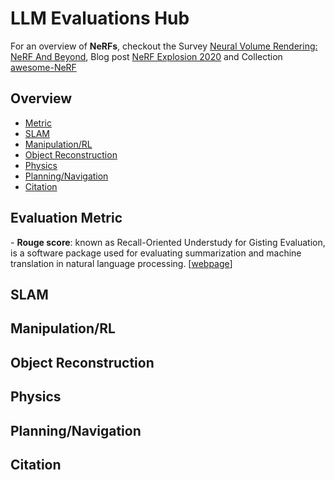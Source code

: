 <h1>LLM Evaluations Hub</h1>

<p>
For an overview of <strong>NeRFs</strong>, checkout the Survey 
<a href="https://example.com">Neural Volume Rendering: NeRF And Beyond</a>, Blog post 
<a href="https://example.com">NeRF Explosion 2020</a> 
and Collection 
<a href="https://example.com">awesome-NeRF</a>
</p>
        

<h2 class="section-title">Overview</h2>
<ul>
<li><a href="#metric">Metric</a></li>
<li><a href="#slam">SLAM</a></li>
<li><a href="#manipulation-rl">Manipulation/RL</a></li>
<li><a href="#object-reconstruction">Object Reconstruction</a></li>
<li><a href="#physics">Physics</a></li>
<li><a href="#planning-navigation">Planning/Navigation</a></li>
<li><a href="#citation">Citation</a></li>
</ul>
        
<div id="metric" class="section">
<h2 class="section-title">Evaluation Metric</h2>
- <b>Rouge score</b>: known as Recall-Oriented Understudy for Gisting Evaluation, is a software package used for evaluating summarization and machine translation in natural language processing.  [<a href="https://huggingface.co/spaces/evaluate-metric/rouge">webpage</a>]      
<!-- Content for Object Pose Estimation -->
</div>


<!-- Repeat similar blocks for other sections -->
<div id="slam" class="section">
    <h2 class="section-title">SLAM</h2>
<!-- Content for SLAM -->
</div>

<div id="manipulation-rl" class="section">
    <h2 class="section-title">Manipulation/RL</h2>
    <!-- Content for Manipulation/RL -->
</div>
        
<div id="object-reconstruction" class="section">
    <h2 class="section-title">Object Reconstruction</h2>
    <!-- Content for Object Reconstruction -->
</div>
        
<div id="physics" class="section">
    <h2 class="section-title">Physics</h2>
    <!-- Content for Physics -->
</div>
        
<div id="planning-navigation" class="section">
    <h2 class="section-title">Planning/Navigation</h2>
    <!-- Content for Planning/Navigation -->
</div>
        
<div id="citation" class="section">
    <h2 class="section-title">Citation</h2>
    <!-- Content for Citation -->
</div>

